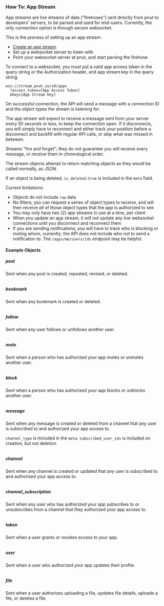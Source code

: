 ### How To: App Stream

App streams are live streams of data ("firehoses") sent directly from pnut to developers' servers, to be parsed and used for end-users. Currently, the only connection option is through secure websocket.

This is the process of setting up an app stream:

* [Create an app stream](../resources/app-streams#post-streams)
* Set up a websocket server to listen with
* Point your websocket server at pnut, and start parsing the firehose

To connect to a websocket, you must put a valid app access token in the query string or the Authorization header, and app stream key in the query string.

```
wss://stream.pnut.io/v0/apps
  ?access_token=[App Access Token]
  &key=[App Stream Key]
```

On successful connection, the API will send a message with a connection ID and the object types the stream is listening for.

The app stream will expect to receive a message sent from your server every 50 seconds or less, to keep the connection open. If it disconnects, you will simply have to reconnect and either track your position before a disconnect and backfill with regular API calls, or skip what was missed in between.

Streams "fire and forget"; they do not guarantee you will receive every message, or receive them in chronological order.

The stream objects attempt to return matching objects as they would be called normally, as JSON.

If an object is being deleted, `is_deleted:true` is included in the `meta` field.

Current limitations:

* Objects do not include `raw` data
* No filters; you can request a series of object types to receive, and will then receive *all* of those object types that the app is authorized to see
* You may only have two (2) app streams in use at a time, per client
* When you update an app stream, it will not update any live websocket connections until you disconnect and reconnect them
* If you are sending notifications, you will have to track who is blocking or muting whom, currently; the API does not include who not to send a notification to. The `/apps/me/users/ids` endpoint may be helpful.


#### Example Objects

##### post

Sent when any post is created, reposted, revised, or deleted.

```json

```

##### bookmark

Sent when any bookmark is created or deleted.

```json

```

##### follow

Sent when any user follows or unfollows another user.

```json

```

##### mute

Sent when a person who has authorized your app mutes or unmutes another user.

```json

```

##### block

Sent when a person who has authorized your app blocks or unblocks another user.

```json

```

##### message

Sent when any message is created or deleted from a channel that any user is subscribed to and authorized your app access to.

`channel_type` is included in the `meta`. `subscribed_user_ids` is included on creation, but not deletion.

```json

```

##### channel

Sent when any channel is created or updated that any user is subscribed to and authorized your app access to.

```json

```

##### channel_subscription

Sent when any user who has authorized your app subscribes to or unsubscribes from a channel that they authorized your app access to.

```json

```

##### token

Sent when a user grants or revokes access to your app.

```json

```

##### user

Sent when a user who authorized your app updates their profile.

```json

```

##### file

Sent when a user authorizes uploading a file, updates file details, uploads a file, or deletes a file.

```json

```